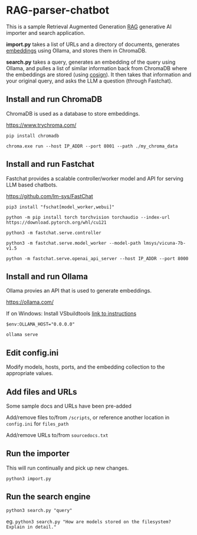 # RAG-parser-chatbot

This is a sample Retrieval Augmented Generation [RAG](https://blogs.nvidia.com/blog/what-is-retrieval-augmented-generation/) generative AI importer and search application.

**import.py** takes a list of URLs and a directory of documents, generates [embeddings](https://aws.amazon.com/what-is/embeddings-in-machine-learning/) using Ollama, and stores them in ChromaDB.

**search.py** takes a query, generates an embedding of the query using Ollama, and pulles a list of similar information back from ChromaDB where the embeddings are stored (using [cosign](https://docs.trychroma.com/usage-guide#changing-the-distance-function)).  It then takes that information and your original query, and asks the LLM a question (through Fastchat).

## Install and run ChromaDB

ChromaDB is used as a database to store embeddings.

https://www.trychroma.com/

`pip install chromadb`

`chroma.exe run --host IP_ADDR --port 8001 --path ./my_chroma_data`


## Install and run Fastchat

Fastchat provides a scalable controller/worker model and API for serving LLM based chatbots.

https://github.com/lm-sys/FastChat

`pip3 install "fschat[model_worker,webui]"`

`python -m pip install torch torchvision torchaudio --index-url https://download.pytorch.org/whl/cu121`

`python3 -m fastchat.serve.controller`

`python3 -m fastchat.serve.model_worker --model-path lmsys/vicuna-7b-v1.5`

`python -m fastchat.serve.openai_api_server --host IP_ADDR --port 8000`


## Install and run Ollama

Ollama provies an API that is used to generate embeddings.

https://ollama.com/

If on Windows: Install VSbuildtools [link to instructions](https://github.com/bycloudai/InstallVSBuildToolsWindows)

`$env:OLLAMA_HOST="0.0.0.0"`

`ollama serve`


## Edit config.ini

Modify models, hosts, ports, and the embedding collection to the appropriate values.


## Add files and URLs

Some sample docs and URLs have been pre-added

Add/remove files to/from `/scripts`, or reference another location in `config.ini` for `files_path`

Add/remove URLs to/from `sourcedocs.txt`


## Run the importer

This will run continually and pick up new changes.

`python3 import.py`


## Run the search engine

`python3 search.py "query"`

eg. `python3 search.py "How are models stored on the filesystem?  Explain in detail."`